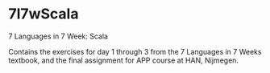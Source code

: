 # 7l7wScala
7 Languages in 7 Week: Scala


Contains the exercises for day 1 through 3 from the 7 Languages in 7 Weeks textbook, and the final assignment for APP course at HAN, Nijmegen.
